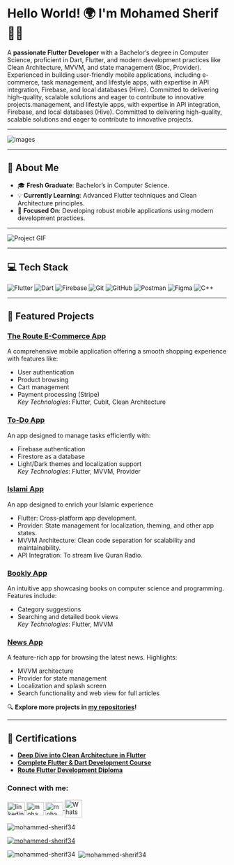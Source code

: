 # Hello World! 🌍 I'm Mohamed Sherif 👋🏼  
A **passionate Flutter Developer**  with a Bachelor’s degree in Computer Science, proficient in Dart, Flutter, and modern development practices like Clean Architecture, MVVM, and state management (Bloc, Provider). Experienced in building user-friendly mobile applications, including e-commerce, task management, and lifestyle apps, with expertise in API integration, Firebase, and local databases (Hive). Committed to delivering high-quality, scalable solutions and eager to contribute to innovative projects.management, and lifestyle apps, with expertise in API integration, Firebase, and local databases (Hive). Committed to delivering high-quality, scalable solutions and eager to contribute to innovative projects.

---
![images](https://github.com/user-attachments/assets/f1698c2c-adf8-406f-b9ad-8b0c0061ffb5)

---

## 🌟 About Me  
- 🎓 **Fresh Graduate**: Bachelor’s in Computer Science.  
- 💡 **Currently Learning**: Advanced Flutter techniques and Clean Architecture principles.  
- 🚀 **Focused On**: Developing robust mobile applications using modern development practices.  


---



<img alt="Project GIF" src="https://user-images.githubusercontent.com/16265425/207836953-763fc4de-da14-4ee5-ba25-7905ab7464e8.gif" />  

--- 

## 💻 Tech Stack  
![Flutter](https://img.shields.io/badge/Flutter-%2302569B.svg?style=for-the-badge&logo=flutter&logoColor=white) ![Dart](https://img.shields.io/badge/Dart-%230175C2.svg?style=for-the-badge&logo=dart&logoColor=white) ![Firebase](https://img.shields.io/badge/Firebase-%23FFCA28.svg?style=for-the-badge&logo=firebase&logoColor=white) ![Git](https://img.shields.io/badge/Git-%23F05033.svg?style=for-the-badge&logo=git&logoColor=white) ![GitHub](https://img.shields.io/badge/GitHub-%23181717.svg?style=for-the-badge&logo=github&logoColor=white) ![Postman](https://img.shields.io/badge/Postman-%23FF6C37.svg?style=for-the-badge&logo=postman&logoColor=white) ![Figma](https://img.shields.io/badge/Figma-%23F24E1E.svg?style=for-the-badge&logo=figma&logoColor=white) ![C++](https://img.shields.io/badge/C%2B%2B-%2300599C.svg?style=for-the-badge&logo=c%2B%2B&logoColor=white)


---

## 🚀 Featured Projects  

### **[The Route E-Commerce App](https://github.com/mohammed-sherif34/e_commerce_app.git)**  
A comprehensive mobile application offering a smooth shopping experience with features like:  
- User authentication  
- Product browsing  
- Cart management  
- Payment processing (Stripe)  
*Key Technologies*: Flutter, Cubit, Clean Architecture  
### **[To-Do App](https://github.com/mohammed-sherif34/todo_app.git)**  
An app designed to manage tasks efficiently with:  
- Firebase authentication  
- Firestore as a database  
- Light/Dark themes and localization support  
*Key Technologies*: Flutter, MVVM, Provider  
### **[Islami App ](https://github.com/mohammed-sherif34/islami_app.git)**  
An app designed to enrich your Islamic experience  

- Flutter: Cross-platform app development.
- Provider: State management for localization, theming, and other app states.
- MVVM Architecture: Clean code separation for scalability and maintainability.
- API Integration: To stream live Quran Radio.

### **[Bookly App](https://github.com/mohammed-sherif34/bookly-app.git)**  
An intuitive app showcasing books on computer science and programming. Features include:  
- Category suggestions  
- Searching and detailed book views  
*Key Technologies*: Flutter, MVVM  

### **[News App](https://github.com/mohammed-sherif34/news_app.git)**  
A feature-rich app for browsing the latest news. Highlights:  
- MVVM architecture  
- Provider for state management  
- Localization and splash screen  
- Search functionality and web view for full articles  



🔍 **Explore more projects in [my repositories](https://github.com/mohammed-sherif34?tab=repositories)!**  

---

## 🌟 Certifications  
- **[Deep Dive into Clean Architecture in Flutter](https://www.udemy.com/certificate/UC-000d594c-720b-4d91-bf71-eb54f6864ccb/)**  
- **[Complete Flutter & Dart Development Course](https://www.udemy.com/certificate/UC-5bd5d3c4-413f-4885-822e-d3b9ec6268aa/)**
-  **[Route Flutter Development Diploma](https://drive.google.com/drive/folders/1lpJN6JJitS4uAtHxSpPqLaG3zTROKFq0)**  

<h3 align="left">Connect with me:</h3>
<a href="https://linkedin.com/in/linkedin.com/in/mohammed-sherif-b78525246" target="blank">
  <img align="center" src="https://raw.githubusercontent.com/rahuldkjain/github-profile-readme-generator/master/src/images/icons/Social/linked-in-alt.svg" alt="linkedin.com/in/mohammed-sherif-b78525246" height="30" width="40" />
</a>
<a href="https://codeforces.com/profile/mohammedshereef342002" target="blank">
  <img align="center" src="https://raw.githubusercontent.com/rahuldkjain/github-profile-readme-generator/master/src/images/icons/Social/codeforces.svg" alt="mohammedshereef342002" height="30" width="40" />
</a>
<a href="https://www.leetcode.com/mohammedshereef342002" target="blank">
  <img align="center" src="https://raw.githubusercontent.com/rahuldkjain/github-profile-readme-generator/master/src/images/icons/Social/leet-code.svg" alt="mohammedshereef342002" height="30" width="40" />
</a>
<a href="https://wa.me/201203058670" target="_blank" rel="noreferrer">
  <img align="center" src="https://upload.wikimedia.org/wikipedia/commons/6/6b/WhatsApp.svg" alt="WhatsApp" width="40" height="40" />
</a>


<p align="left"> <img src="https://komarev.com/ghpvc/?username=mohammed-sherif34&label=Profile%20views&color=0e75b6&style=flat" alt="mohammed-sherif34" /> </p>

<p align="left"> <a href="https://github.com/ryo-ma/github-profile-trophy"><img src="https://github-profile-trophy.vercel.app/?username=mohammed-sherif34" alt="mohammed-sherif34" /></a> </p>



<p><img align="left" src="https://github-readme-stats.vercel.app/api/top-langs?username=mohammed-sherif34&show_icons=true&locale=en&layout=compact" alt="mohammed-sherif34" /></p>

<p>&nbsp;<img align="center" src="https://github-readme-stats.vercel.app/api?username=mohammed-sherif34&show_icons=true&locale=en" alt="mohammed-sherif34" /></p>


